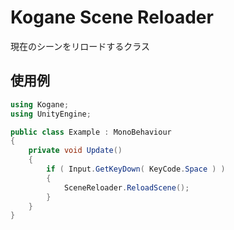 # Kogane Scene Reloader

現在のシーンをリロードするクラス

## 使用例

```csharp
using Kogane;
using UnityEngine;

public class Example : MonoBehaviour
{
    private void Update()
    {
        if ( Input.GetKeyDown( KeyCode.Space ) )
        {
            SceneReloader.ReloadScene();
        }
    }
}
```